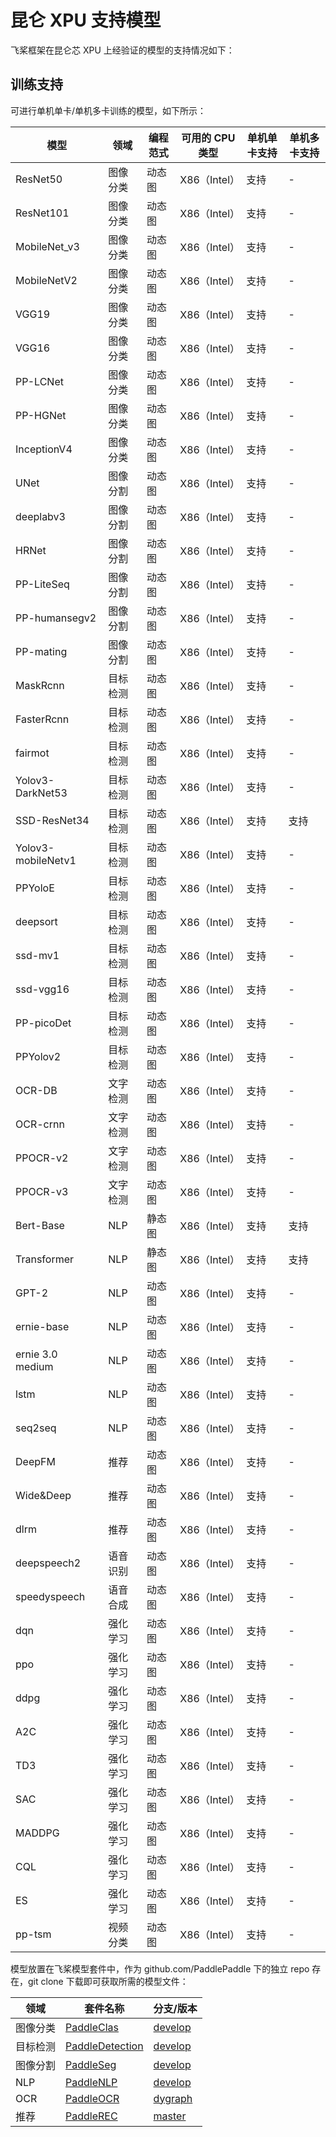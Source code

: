 # 昆仑 XPU 支持模型

飞桨框架在昆仑芯 XPU 上经验证的模型的支持情况如下：

## 训练支持

可进行单机单卡/单机多卡训练的模型，如下所示：

| 模型  | 领域  | 编程范式 | 可用的 CPU 类型 | 单机单卡支持 | 单机多卡支持 |
| --- | --- | --- | --- | --- | --- |
| ResNet50 | 图像分类 | 动态图 | X86（Intel） | 支持  | -   |
| ResNet101 | 图像分类 | 动态图 | X86（Intel） | 支持  | -   |
| MobileNet_v3 | 图像分类 | 动态图 | X86（Intel） | 支持  | -   |
| MobileNetV2 | 图像分类 | 动态图 | X86（Intel） | 支持  | -   |
| VGG19 | 图像分类 | 动态图 | X86（Intel） | 支持  | -   |
| VGG16 | 图像分类 | 动态图 | X86（Intel） | 支持  | -   |
| PP-LCNet | 图像分类 | 动态图 | X86（Intel） | 支持  | -   |
| PP-HGNet | 图像分类 | 动态图 | X86（Intel） | 支持  | -   |
| InceptionV4 | 图像分类 | 动态图 | X86（Intel） | 支持  | -   |
| UNet | 图像分割 | 动态图 | X86（Intel） | 支持  | -   |
| deeplabv3 | 图像分割 | 动态图 | X86（Intel） | 支持  | -   |
| HRNet | 图像分割 | 动态图 | X86（Intel） | 支持  | -   |
| PP-LiteSeq | 图像分割 | 动态图 | X86（Intel） | 支持  | -   |
| PP-humansegv2 | 图像分割 | 动态图 | X86（Intel） | 支持  | -   |
| PP-mating | 图像分割 | 动态图 | X86（Intel） | 支持  | -   |
| MaskRcnn | 目标检测 | 动态图 | X86（Intel） | 支持  | -   |
| FasterRcnn | 目标检测 | 动态图 | X86（Intel） | 支持  | -   |
| fairmot | 目标检测 | 动态图 | X86（Intel） | 支持  | -   |
| Yolov3-DarkNet53 | 目标检测 | 动态图 | X86（Intel） | 支持  | -   |
| SSD-ResNet34 | 目标检测 | 动态图 | X86（Intel） | 支持  | 支持  |
| Yolov3-mobileNetv1 | 目标检测 | 动态图 | X86（Intel） | 支持  | -   |
| PPYoloE | 目标检测 | 动态图 | X86（Intel） | 支持  | -   |
| deepsort | 目标检测 | 动态图 | X86（Intel） | 支持  | -   |
| ssd-mv1 | 目标检测 | 动态图 | X86（Intel） | 支持  | -   |
| ssd-vgg16 | 目标检测 | 动态图 | X86（Intel） | 支持  | -   |
| PP-picoDet | 目标检测 | 动态图 | X86（Intel） | 支持  | -   |
| PPYolov2 | 目标检测 | 动态图 | X86（Intel） | 支持  | -   |
| OCR-DB | 文字检测 | 动态图 | X86（Intel） | 支持  | -   |
| OCR-crnn | 文字检测 | 动态图 | X86（Intel） | 支持  | -   |
| PPOCR-v2 | 文字检测 | 动态图 | X86（Intel） | 支持  | -   |
| PPOCR-v3 | 文字检测 | 动态图 | X86（Intel） | 支持  | -   |
| Bert-Base | NLP | 静态图 | X86（Intel） | 支持  | 支持  |
| Transformer | NLP | 静态图 | X86（Intel） | 支持  | 支持  |
| GPT-2 | NLP | 动态图 | X86（Intel） | 支持  | -   |
| ernie-base | NLP | 动态图 | X86（Intel） | 支持  | -   |
| ernie 3.0 medium | NLP | 动态图 | X86（Intel） | 支持  | -   |
| lstm | NLP | 动态图 | X86（Intel） | 支持  | -   |
| seq2seq | NLP | 动态图 | X86（Intel） | 支持  | -   |
| DeepFM | 推荐  | 动态图 | X86（Intel） | 支持  | -   |
| Wide&Deep | 推荐  | 动态图 | X86（Intel） | 支持  | -   |
| dlrm | 推荐  | 动态图 | X86（Intel） | 支持  | -   |
| deepspeech2 | 语音识别 | 动态图 | X86（Intel） | 支持  | -   |
| speedyspeech | 语音合成 | 动态图 | X86（Intel） | 支持  | -   |
| dqn | 强化学习 | 动态图 | X86（Intel） | 支持  | -   |
| ppo | 强化学习 | 动态图 | X86（Intel） | 支持  | -   |
| ddpg | 强化学习 | 动态图 | X86（Intel） | 支持  | -   |
| A2C | 强化学习 | 动态图 | X86（Intel） | 支持  | -   |
| TD3 | 强化学习 | 动态图 | X86（Intel） | 支持  | -   |
| SAC | 强化学习 | 动态图 | X86（Intel） | 支持  | -   |
| MADDPG | 强化学习 | 动态图 | X86（Intel） | 支持  | -   |
| CQL | 强化学习 | 动态图 | X86（Intel） | 支持  | -   |
| ES  | 强化学习 | 动态图 | X86（Intel） | 支持  | -   |
| pp-tsm | 视频分类 | 动态图 | X86（Intel） | 支持  | -   |

模型放置在飞桨模型套件中，作为 github.com/PaddlePaddle 下的独立 repo 存在，git clone 下载即可获取所需的模型文件：

| 领域  | 套件名称 | 分支/版本 |
| --- | --- | --- |
| 图像分类 | [PaddleClas](https://github.com/PaddlePaddle/PaddleClas) | [develop](https://github.com/PaddlePaddle/PaddleClas/tree/develop) |
| 目标检测 | [PaddleDetection](https://github.com/PaddlePaddle/PaddleDetection) | [develop](https://github.com/PaddlePaddle/PaddleDetection/tree/develop) |
| 图像分割 | [PaddleSeg](https://github.com/PaddlePaddle/PaddleSeg) | [develop](https://github.com/PaddlePaddle/PaddleSeg/tree/develop) |
| NLP | [PaddleNLP](https://github.com/PaddlePaddle/PaddleNLP) | [develop](https://github.com/PaddlePaddle/PaddleNLP/tree/develop) |
| OCR | [PaddleOCR](https://github.com/PaddlePaddle/PaddleOCR) | [dygraph](https://github.com/PaddlePaddle/PaddleOCR/tree/dygraph) |
| 推荐  | [PaddleREC](https://github.com/PaddlePaddle/PaddleRec) | [master](https://github.com/PaddlePaddle/PaddleRec/tree/master) |
